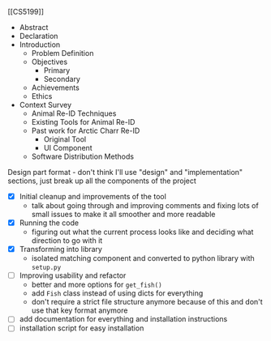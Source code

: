 [[CS5199]]

- Abstract
- Declaration
- Introduction
	- Problem Definition
	- Objectives
		- Primary
		- Secondary
	- Achievements
	- Ethics
- Context Survey
	- Animal Re-ID Techniques
	- Existing Tools for Animal Re-ID
	- Past work for Arctic Charr Re-ID
		- Original Tool
		- UI Component
	- Software Distribution Methods

Design part format - don't think I'll use "design" and "implementation" sections, just break up all the components of the project
- [x] Initial cleanup and improvements of the tool
	- talk about going through and improving comments and fixing lots of small issues to make it all smoother and more readable
- [x] Running the code
	- figuring out what the current process looks like and deciding what direction to go with it
- [x] Transforming into library
	- isolated matching component and converted to python library with `setup.py`
- [ ] Improving usability and refactor
	- better and more options for `get_fish()`
	- add `Fish` class instead of using dicts for everything
	- don't require a strict file structure anymore because of this and don't use that key format anymore
- [ ] add documentation for everything and installation instructions
- [ ] installation script for easy installation